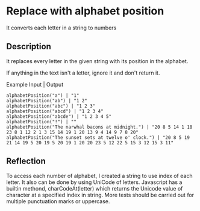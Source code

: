 # Replace with alphabet position

It converts each letter in a string to numbers

## Description

It replaces every letter in the given string with its position in the alphabet.

If anything in the text isn't a letter, ignore it and don't return it.

Example Input | Output 

```
alphabetPosition("a") | "1"
alphabetPosition("ab") | "1 2"
alphabetPosition("abc") | "1 2 3"
alphabetPosition("abcd") | "1 2 3 4"
alphabetPosition("abcde") | "1 2 3 4 5"
alphabetPosition("!") | ""
alphabetPosition("The narwhal bacons at midnight.") | "20 8 5 14 1 18 23 8 1 12 2 1 3 15 14 19 1 20 13 9 4 14 9 7 8 20"
alphabetPosition("The sunset sets at twelve o' clock.") | "20 8 5 19 21 14 19 5 20 19 5 20 19 1 20 20 23 5 12 22 5 15 3 12 15 3 11"
```

## Reflection

To access each number of alphabet, I created a string to use index of each letter. It also can be done by using UniCode of letters. Javascript has a builtin methond, charCodeAt(letter) which returns the Unicode value of character at a specified index in string. More tests should be carried out for multiple punctuation marks or uppercase. 